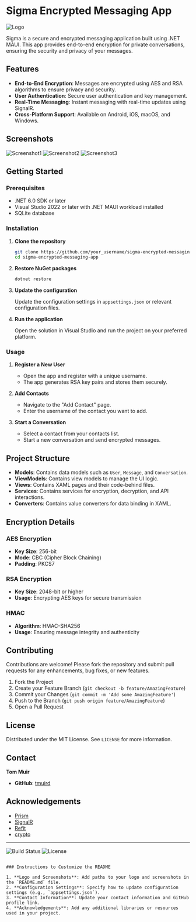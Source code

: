 # Sigma Encrypted Messaging App

![Logo](path_to_logo_image) <!-- Add a logo if available -->

Sigma is a secure and encrypted messaging application built using .NET MAUI. This app provides end-to-end encryption for private conversations, ensuring the security and privacy of your messages.

## Features

- **End-to-End Encryption**: Messages are encrypted using AES and RSA algorithms to ensure privacy and security.
- **User Authentication**: Secure user authentication and key management.
- **Real-Time Messaging**: Instant messaging with real-time updates using SignalR.
- **Cross-Platform Support**: Available on Android, iOS, macOS, and Windows.

## Screenshots

<!-- Add screenshots of your app here -->
![Screenshot1](path_to_screenshot1)
![Screenshot2](path_to_screenshot2)
![Screenshot3](path_to_screenshot3)

## Getting Started

### Prerequisites

- .NET 6.0 SDK or later
- Visual Studio 2022 or later with .NET MAUI workload installed
- SQLite database

### Installation

1. **Clone the repository**

   ```sh
   git clone https://github.com/your_username/sigma-encrypted-messaging-app.git
   cd sigma-encrypted-messaging-app
   ```

2. **Restore NuGet packages**

   ```sh
   dotnet restore
   ```

3. **Update the configuration**

   Update the configuration settings in `appsettings.json` or relevant configuration files.

4. **Run the application**

   Open the solution in Visual Studio and run the project on your preferred platform.

### Usage

1. **Register a New User**

   - Open the app and register with a unique username.
   - The app generates RSA key pairs and stores them securely.

2. **Add Contacts**

   - Navigate to the "Add Contact" page.
   - Enter the username of the contact you want to add.

3. **Start a Conversation**

   - Select a contact from your contacts list.
   - Start a new conversation and send encrypted messages.

## Project Structure

- **Models**: Contains data models such as `User`, `Message`, and `Conversation`.
- **ViewModels**: Contains view models to manage the UI logic.
- **Views**: Contains XAML pages and their code-behind files.
- **Services**: Contains services for encryption, decryption, and API interactions.
- **Converters**: Contains value converters for data binding in XAML.

## Encryption Details

### AES Encryption

- **Key Size**: 256-bit
- **Mode**: CBC (Cipher Block Chaining)
- **Padding**: PKCS7

### RSA Encryption

- **Key Size**: 2048-bit or higher
- **Usage**: Encrypting AES keys for secure transmission

### HMAC

- **Algorithm**: HMAC-SHA256
- **Usage**: Ensuring message integrity and authenticity

## Contributing

Contributions are welcome! Please fork the repository and submit pull requests for any enhancements, bug fixes, or new features.

1. Fork the Project
2. Create your Feature Branch (`git checkout -b feature/AmazingFeature`)
3. Commit your Changes (`git commit -m 'Add some AmazingFeature'`)
4. Push to the Branch (`git push origin feature/AmazingFeature`)
5. Open a Pull Request

## License

Distributed under the MIT License. See `LICENSE` for more information.

## Contact

**Tom Muir**
- **GitHub**: [tmuird](https://github.com/tmuird)

## Acknowledgements

- [Prism](https://github.com/PrismLibrary/Prism)
- [SignalR](https://github.com/dotnet/aspnetcore/tree/main/src/SignalR)
- [Refit](https://github.com/reactiveui/refit)
- [crypto](https://github.com/your_username/crypto-library)

---

<!-- Optional: Add badges for build status, license, etc. -->

![Build Status](https://img.shields.io/badge/build-passing-brightgreen)
![License](https://img.shields.io/badge/license-MIT-blue)

```

### Instructions to Customize the README

1. **Logo and Screenshots**: Add paths to your logo and screenshots in the `README.md` file.
2. **Configuration Settings**: Specify how to update configuration settings (e.g., `appsettings.json`).
3. **Contact Information**: Update your contact information and GitHub profile link.
4. **Acknowledgements**: Add any additional libraries or resources used in your project.
